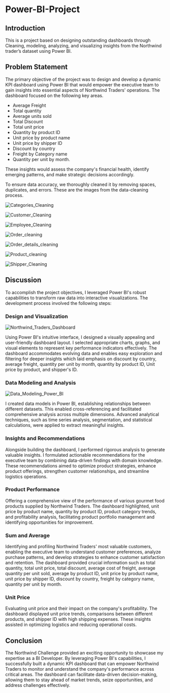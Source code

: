 # Power-BI-Project

## Introduction
This is a project based on designing outstanding dashboards through Cleaning, modeling, analyzing, and visualizing insights from the Northwind trader’s dataset using Power BI.

## Problem Statement 
The primary objective of the project was to design and develop a dynamic KPI dashboard using Power BI that would empower the executive team to gain insights into essential aspects of Northwind Traders' operations. The dashboard focused on the following key areas.

-	Average Freight
-	Total quantity
-	Average units sold 
-	Total Discount 
-	Total unit price
-	Quantity by product ID
-	Unit price by product name 
-	Unit price by shipper ID
-	Discount by country
-	Freight by Category name 
-	Quantity per unit by month.
  
These insights would assess the company's financial health, identify emerging patterns, and make strategic decisions accordingly. 

To ensure data accuracy, we thoroughly cleaned it by removing spaces, duplicates, and errors. These are the images from the data-cleaning process.

![Categories_Cleaning](https://github.com/Chi2166/Power-BI-Project/assets/144334275/3086ebd4-c415-4003-940c-4aa468c5196c)

![Customer_Cleaning](https://github.com/Chi2166/Power-BI-Project/assets/144334275/77c86e6a-7afb-486b-aca9-96266ecca5f5)

![Employee_Cleaning](https://github.com/Chi2166/Power-BI-Project/assets/144334275/13ba69ff-45fa-4a98-a0b7-4f8a9a1050dd)

![Order_cleaning](https://github.com/Chi2166/Power-BI-Project/assets/144334275/0800eb38-a17a-43aa-9bc8-69b46211489e)

![Order_details_cleaning](https://github.com/Chi2166/Power-BI-Project/assets/144334275/12cf1054-192d-4a6f-aad7-6a4a4d5b24f0)

![Product_cleaning](https://github.com/Chi2166/Power-BI-Project/assets/144334275/5062e261-da7a-4e12-9e4a-d30c794d7405)

![Shipper_Cleaning](https://github.com/Chi2166/Power-BI-Project/assets/144334275/d6c90e7c-2722-43a3-ab25-b5ad1cb66e5e)

## Discussion

To accomplish the project objectives, I leveraged Power BI's robust capabilities to transform raw data into interactive visualizations. The development process involved the following steps:

### Design and Visualization

![Northwind_Traders_Dashboard](https://github.com/Chi2166/Power-BI-Project/assets/144334275/c0429f6e-c803-46d1-ad14-e5b83b71d94c)

Using Power BI's intuitive interface, I designed a visually appealing and user-friendly dashboard layout. I selected appropriate charts, graphs, and visual elements to represent key performance indicators effectively. The dashboard accommodates evolving data and enables easy exploration and filtering for deeper insights which laid emphasis on discount by country, average freight, quantity per unit by month, quantity by product ID, Unit price by product, and shipper's ID.

### Data Modeling and Analysis

![Data_Modeling_Power_BI](https://github.com/Chi2166/Power-BI-Project/assets/144334275/037b08b0-1b21-4080-bd26-1f9fc3808181)

I created data models in Power BI, establishing relationships between different datasets. This enabled cross-referencing and facilitated comprehensive analysis across multiple dimensions. Advanced analytical techniques, such as time series analysis, segmentation, and statistical calculations, were applied to extract meaningful insights.

### Insights and Recommendations
Alongside building the dashboard, I performed rigorous analysis to generate valuable insights. I formulated actionable recommendations for the executive team by combining data-driven findings with domain knowledge. These recommendations aimed to optimize product strategies, enhance product offerings, strengthen customer relationships, and streamline logistics operations.

### Product Performance

Offering a comprehensive view of the performance of various gourmet food products supplied by Northwind Traders. The dashboard highlighted, unit price by product name, quantity by product ID, product category trends, and profitability analysis, facilitating product portfolio management and identifying opportunities for improvement.

### Sum and Average
Identifying and profiling Northwind Traders' most valuable customers, enabling the executive team to understand customer preferences, analyze purchase patterns, and develop strategies to enhance customer satisfaction and retention. The dashboard provided crucial information such as total quantity, total unit price, total discount, average cost of freight, average quantity per unit sold, average by product ID, unit price by product name, unit price by shipper ID, discount by country, freight by category name, quantity per unit by month.

### Unit Price
Evaluating unit price and their impact on the company's profitability. The dashboard displayed unit price trends, comparisons between different products, and shipper ID with high shipping expenses. These insights assisted in optimizing logistics and reducing operational costs.

## Conclusion
The Northwind Challenge provided an exciting opportunity to showcase my expertise as a BI Developer. By leveraging Power BI's capabilities, I successfully built a dynamic KPI dashboard that can empower Northwind Traders to monitor and understand the company's performance across critical areas. The dashboard can facilitate data-driven decision-making, allowing them to stay ahead of market trends, seize opportunities, and address challenges effectively.


